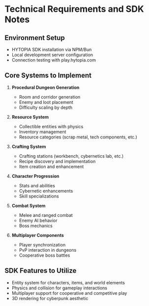 # Technical Requirements and SDK Notes

## Environment Setup
- HYTOPIA SDK installation via NPM/Bun
- Local development server configuration
- Connection testing with play.hytopia.com

## Core Systems to Implement
1. **Procedural Dungeon Generation**
   - Room and corridor generation
   - Enemy and loot placement
   - Difficulty scaling by depth

2. **Resource System**
   - Collectible entities with physics
   - Inventory management
   - Resource categories (scrap metal, tech components, etc.)

3. **Crafting System**
   - Crafting stations (workbench, cybernetics lab, etc.)
   - Recipe discovery and implementation
   - Item creation and enhancement

4. **Character Progression**
   - Stats and abilities
   - Cybernetic enhancements
   - Skill specializations

5. **Combat System**
   - Melee and ranged combat
   - Enemy AI behavior
   - Boss mechanics

6. **Multiplayer Components**
   - Player synchronization
   - PvP interaction in dungeons
   - Cooperative boss battles

## SDK Features to Utilize
- Entity system for characters, items, and world elements
- Physics and collision for gameplay interactions
- Multiplayer support for cooperative and competitive play
- 3D rendering for cyberpunk aesthetic
